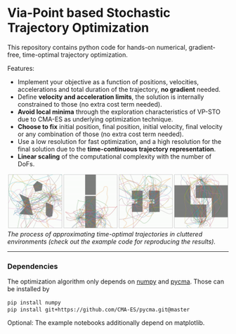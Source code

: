 # Via-Point based Stochastic Trajectory Optimization

This repository contains python code for hands-on numerical, gradient-free, time-optimal trajectory optimization.

Features:
- Implement your objective as a function of positions, velocities, accelerations and total duration of the trajectory, **no gradient** needed.
- Define **velocity and acceleration limits**, the solution is internally constrained to those (no extra cost term needed).
- **Avoid local minima** through the exploration characteristics of VP-STO due to CMA-ES as underlying optimization technique.
- **Choose to fix** initial position, final position, initial velocity, final velocity or any combination of those (no extra cost term needed).
- Use a low resolution for fast optimization, and a high resolution for the final solution due to the **time-continuous trajectory representation**.
- **Linear scaling** of the computational complexity with the number of DoFs.

![Sampling Banner](media/sampling_banner.gif)
*The process of approximating time-optimal trajectories in cluttered environments (check out the example code for reproducing the results).*

---
### Dependencies

The optimization algorithm only depends on [numpy](https://numpy.org) and [pycma](https://github.com/CMA-ES/pycma). Those can be installed by

    pip install numpy
    pip install git+https://github.com/CMA-ES/pycma.git@master

Optional: The example notebooks additionally depend on matplotlib.
